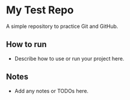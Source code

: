 # My Test Repo

A simple repository to practice Git and GitHub.

## How to run
- Describe how to use or run your project here.

## Notes
- Add any notes or TODOs here.

